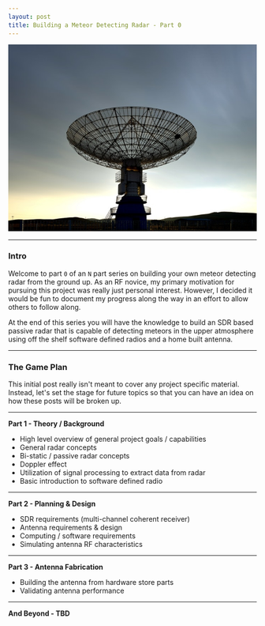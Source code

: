 ```yaml
---
layout: post
title: Building a Meteor Detecting Radar - Part 0
---
```


![](/images/2020-11-11-building-your-own-meteor-detecting-radar-part-0/radar-intro.jpg)

----
### Intro
Welcome to part `0` of an `N` part series on building your own meteor detecting radar from the ground up. As an RF novice, my primary motivation for pursuing this project was really just personal interest. However, I decided it would be fun to document my progress along the way in an effort to allow others to follow along.

At the end of this series you will have the knowledge to build an SDR based passive radar that is capable of detecting meteors in the upper atmosphere using off the shelf software defined radios and a home built antenna. 

------

### The Game Plan
This initial post really isn't meant to cover any project specific material. Instead, let's set the stage for future topics so that you can have an idea on how these posts will be broken up.

------

**Part 1 - Theory / Background**
- High level overview of general project goals / capabilities 
- General radar concepts
- Bi-static / passive radar concepts
- Doppler effect
- Utilization of signal processing to extract data from radar
- Basic introduction to software defined radio

------

**Part 2 - Planning & Design**
- SDR requirements (multi-channel coherent receiver)
- Antenna requirements & design
- Computing / software requirements 
- Simulating antenna RF characteristics

---- 
**Part 3 - Antenna Fabrication**
- Building the antenna from hardware store parts
- Validating antenna performance

----

**And Beyond - TBD**


